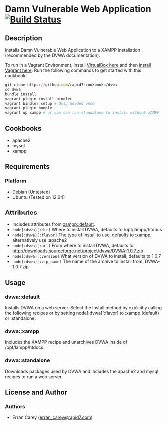 # Damn Vulnerable Web Application [![Build Status](https://secure.travis-ci.org/rapid7-cookbooks/dvwa.png)](http://travis-ci.org/rapid7-cookbooks/dvwa)
## Description
Installs Damn Vulnerable Web Application to a XAMPP installation (recommended by the DVWA documentation).

To run in a Vagrant Environment, install [VirtualBox here](https://www.virtualbox.org/wiki/Downloads) and then
[install Vagrant here](http://downloads.vagrantup.com).
Run the following commands to get started with this cookbook:
```ruby
git clone https://github.com/rapid7-cookbooks/dvwa
cd dvwa
bundle install
vagrant plugin install bindler
vagrant bindler setup # Only needed once
vagrant plugin bundle
vagrant up xampp # or you can run standalone to install without XAMPP
```

## Cookbooks
* apache2
* mysql
* xampp

## Requirements
### Platform
* Debian (Untested)
* Ubuntu (Tested on 12.04)

## Attributes
* Includes attributes from [xampp::default](https://github.com/rapid7-cookbooks/xampp#attributes).
* `node[:dvwa][:dir]` Where to install DVWA, defaults to /opt/lampp/htdocs
* `node[:dvwa][:flavor]` The type of install to use, defaults to :xampp, alternatively use :apache2
* `node[:dvwa][:url]` From where to install DVWA, defaults to http://downloads.sourceforge.net/project/dvwa/DVWA-1.0.7.zip
* `node[:dvwa][:version]` What version of DVWA to install, defaults to 1.0.7
* `node[:dvwa][:zip_name]` The name of the archive to install from, DVWA-1.0.7.zip

## Usage
### dvwa::default
Installs DVWA on a web server. Select the install method by explicitly calling the following recipes or by setting node[:dvwa][:flavor] to :xampp (default) or :standalone.

### dvwa::xampp
Includes the XAMPP recipe and unarchives DVWA inside of /opt/lampp/htdocs.

### dvwa::standalone
Downloads packages used by DVWA and includes the apache2 and mysql recipes to run a web server.

## License and Author
### Authors
* Erran Carey (erran_carey@rapid7.com)
